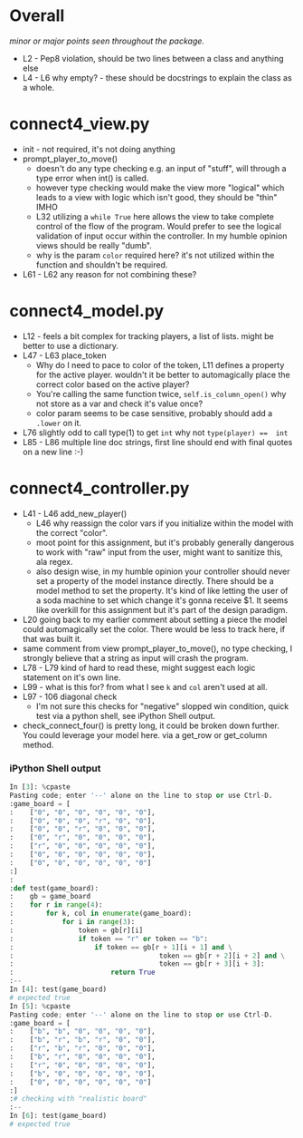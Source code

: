 Overall
=======
_minor or major points seen throughout the package._

* L2 - Pep8 violation, should be two lines between a class and anything else
* L4 - L6 why empty? - these should be docstrings to explain the class as a whole.

connect4_view.py
================

* init - not required, it's not doing anything
* prompt_player_to_move()
    * doesn't do any type checking e.g. an input of "stuff", will through a type error when int() is called.
    * however type checking would make the view more "logical" which leads to a view with logic which isn't good, they should be "thin" IMHO
    * L32 utilizing a `while True` here allows the view to take complete control of the flow of the program. Would prefer to see the logical validation of input occur within the controller. In my humble opinion views should be really "dumb".
    * why is the param `color` required here? it's not utilized within the function and shouldn't be required.
* L61 - L62 any reason for not combining these?

connect4_model.py
=================

* L12 - feels a bit complex for tracking players, a list of lists. might be better to use a dictionary.
* L47 - L63 place_token
    * Why do I need to pace to color of the token, L11 defines a property for the active player. wouldn't it be better to automagically place the correct color based on the active player?
    * You're calling the same function twice, `self.is_column_open()` why not store as a var and check it's value once?
    * color param seems to be case sensitive, probably should add a `.lower` on it.
* L76 slightly odd to call type(1) to get `int` why not `type(player) ==  int`
* L85 - L86 multiple line doc strings, first line should end with final quotes on a new line :-)

connect4_controller.py
======================

* L41 - L46 add_new_player()
    * L46 why reassign the color vars if you initialize within the model with the correct "color".
    * moot point for this assignment, but it's probably generally dangerous to work with "raw" input from the user, might want to sanitize this, ala regex.
    * also design wise, in my humble opinion your controller should never set a property of the model instance directly. There should be a model method to set the property. It's kind of like letting the user of a soda machine to set which change it's gonna receive $1. It seems like overkill for this assignment but it's part of the design paradigm.
* L20 going back to my earlier comment about setting a piece the model could automagically set the color. There would be less to track here, if that was built it.
* same comment from view prompt_player_to_move(), no type checking, I strongly believe that a string as input will crash the program. 
* L78 - L79 kind of hard to read these, might suggest each logic statement on it's own line.
* L99 - what is this for? from what I see `k` and `col` aren't used at all.
* L97 - 106 diagonal check
    * I'm not sure this checks for "negative" slopped win condition, quick test via a python shell, see iPython Shell output.
* check_connect_four() is pretty long, it could be broken down further. You could leverage your model here. via a get_row or get_column method.


### iPython Shell output

```python
In [3]: %cpaste
Pasting code; enter '--' alone on the line to stop or use Ctrl-D.
:game_board = [
:    ["0", "0", "0", "0", "0", "0"],
:    ["0", "0", "0", "r", "0", "0"],
:    ["0", "0", "r", "0", "0", "0"],
:    ["0", "r", "0", "0", "0", "0"],
:    ["r", "0", "0", "0", "0", "0"],
:    ["0", "0", "0", "0", "0", "0"],
:    ["0", "0", "0", "0", "0", "0"]
:]
:
:def test(game_board):
:    gb = game_board
:    for r in range(4):
:        for k, col in enumerate(game_board):
:            for i in range(3):
:                token = gb[r][i]
:                if token == "r" or token == "b":
:                    if token == gb[r + 1][i + 1] and \
:                                    token == gb[r + 2][i + 2] and \
:                                    token == gb[r + 3][i + 3]:
:                        return True
:--
In [4]: test(game_board)
# expected true
In [5]: %cpaste
Pasting code; enter '--' alone on the line to stop or use Ctrl-D.
:game_board = [
:    ["b", "b", "0", "0", "0", "0"],
:    ["b", "r", "b", "r", "0", "0"],
:    ["r", "b", "r", "0", "0", "0"],
:    ["b", "r", "0", "0", "0", "0"],
:    ["r", "0", "0", "0", "0", "0"],
:    ["b", "0", "0", "0", "0", "0"],
:    ["0", "0", "0", "0", "0", "0"]
:]
:# checking with "realistic board"
:--
In [6]: test(game_board)
# expected true
```

